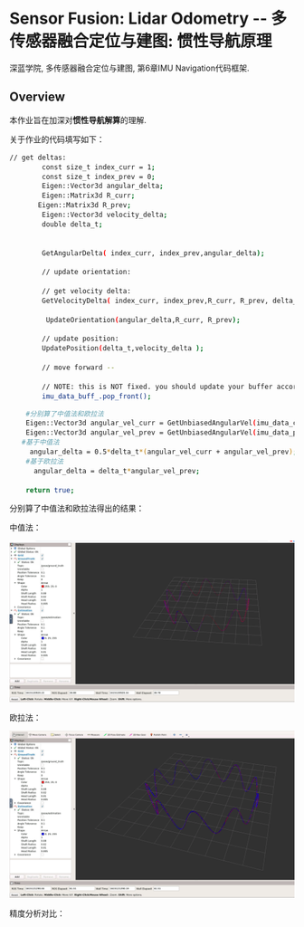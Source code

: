 # Sensor Fusion: Lidar Odometry -- 多传感器融合定位与建图: 惯性导航原理

深蓝学院, 多传感器融合定位与建图, 第6章IMU Navigation代码框架.

## Overview

本作业旨在加深对**惯性导航解算**的理解.

关于作业的代码填写如下：



```bash
// get deltas:
        const size_t index_curr = 1;
        const size_t index_prev = 0;
        Eigen::Vector3d angular_delta;
        Eigen::Matrix3d R_curr;
       Eigen::Matrix3d R_prev;
        Eigen::Vector3d velocity_delta;
        double delta_t;


        GetAngularDelta( index_curr, index_prev,angular_delta);

        // update orientation:

        // get velocity delta:
        GetVelocityDelta( index_curr, index_prev,R_curr, R_prev, delta_t, velocity_delta);

         UpdateOrientation(angular_delta,R_curr, R_prev);

        // update position:
        UpdatePosition(delta_t,velocity_delta );

        // move forward -- 
        
        // NOTE: this is NOT fixed. you should update your buffer according to the method of your choice:
        imu_data_buff_.pop_front();
```

```bash
    #分别算了中值法和欧拉法
    Eigen::Vector3d angular_vel_curr = GetUnbiasedAngularVel(imu_data_curr.angular_velocity);
    Eigen::Vector3d angular_vel_prev = GetUnbiasedAngularVel(imu_data_prev.angular_velocity);
   #基于中值法
     angular_delta = 0.5*delta_t*(angular_vel_curr + angular_vel_prev);
    #基于欧拉法
      angular_delta = delta_t*angular_vel_prev;

    return true;
```

分别算了中值法和欧拉法得出的结果：

中值法：

![中值法](doc/images/结果-中值.png)

欧拉法：

![结果-欧拉法](doc/images/结果-欧拉法.png)

精度分析对比：

